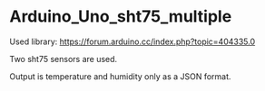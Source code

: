 # Arduino_Uno_sht75_multiple

Used library: https://forum.arduino.cc/index.php?topic=404335.0

Two sht75 sensors are used.

Output is temperature and humidity only as a JSON format.
